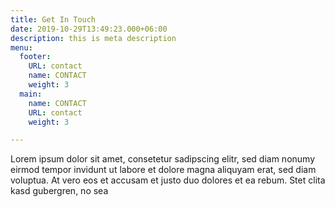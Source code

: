 ```yaml
---
title: Get In Touch
date: 2019-10-29T13:49:23.000+06:00
description: this is meta description
menu:
  footer:
    URL: contact
    name: CONTACT
    weight: 3
  main:
    name: CONTACT
    URL: contact
    weight: 3

---
```

Lorem ipsum dolor sit amet, consetetur sadipscing elitr, sed diam nonumy eirmod tempor invidunt ut labore et dolore magna aliquyam erat, sed diam voluptua. At vero eos et accusam et justo duo dolores et ea rebum. Stet clita kasd gubergren, no sea